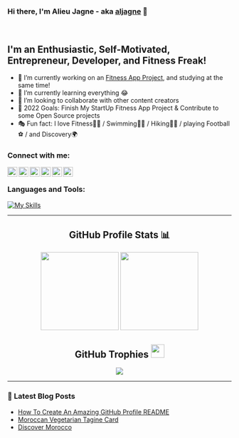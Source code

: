 ### Hi there, I'm Alieu Jagne - aka [aljagne][website] 👋


<br />

## I'm an Enthusiastic, Self-Motivated, Entrepreneur, Developer, and Fitness Freak!

- 🔭 I’m currently working on an [Fitness App Project][365fitpro], and studying at the same time!
- 🌱 I’m currently learning everything 😂
- 👯 I’m looking to collaborate with other content creators
- 🥅 2022 Goals: Finish My StartUp Fitness App Project & Contribute to some Open Source projects
- 🎭 Fun fact: I love Fitness🏋️‍♂️ / Swimming🏊‍♂️ / Hiking🧗‍♂️ / playing Football⚽ / and Discovery🌍

### Connect with me:

[<img align="left" alt="aljagne.com" width="22px" src="https://simpleicons.vercel.app/webflow/fff" />][website]
[<img align="left" alt="aljagne | YouTube" width="22px" src="https://simpleicons.vercel.app/youtube/fff" />][youtube]
[<img align="left" alt="aljagne | Twitter" width="22px" src="https://simpleicons.vercel.app/twitter/fff" />][twitter]
[<img align="left" alt="aljagne | LinkedIn" width="22px" src="https://simpleicons.vercel.app/linkedin/fff" />][linkedin]
[<img align="left" alt="aljagne | Instagram" width="22px" src="https://simpleicons.vercel.app/instagram/fff" />][instagram]
[<img align="left" alt="aljagne | Discord" width="22px" src="https://simpleicons.vercel.app/discord/fff" />][discord]

<br />

### Languages and Tools:
[![My Skills](https://skillicons.dev/icons?i=js,ts,nextjs,react,html,css,sass,php,c,cpp,py,rust,vim,vscode,git,docker,prisma,graphql,linux,mysql,nodejs,figma)](https://skillicons.dev)

---
  <div align="center">
    <h2>GitHub Profile Stats 📊</h2>
    <img src="https://github-readme-stats.vercel.app/api?username=aljagne&show_icons=true&title_color=fff&icon_color=79ff97&text_color=9f9f9f&bg_color=151515&count_private=true&hide_border=true" height="175px">
    <img src="https://github-readme-streak-stats.herokuapp.com/?user=aljagne&show_icons=true&hide_border=true&theme=dark" height="175px">
    <h2>GitHub Trophies <img src="https://cdn.discordapp.com/emojis/866705355684577290.png?v=1" width="30px"></h2>
    <img src="https://github-profile-trophy.vercel.app/?username=aljagne&theme=onedark&no-frame=true&no-bg=true&theme=discord">
</div>
  
 ---

### 📕 Latest Blog Posts

<!-- BLOG-POST-LIST:START -->
- [How To Create An Amazing GitHub Profile README](https://dev.to/aljagne/how-to-create-an-amazing-github-profile-readme-529c)
- [Moroccan Vegetarian Tagine Card](https://dev.to/aljagne/moroccan-vegetarian-tagine-card-520i)
- [Discover Morocco](https://dev.to/aljagne/discover-morocco-1odl)
<!-- BLOG-POST-LIST:END -->



[website]: https://www.aljagne.me
[twitter]: https://twitter.com/aljagne
[youtube]: https://youtube.com/aljagne
[instagram]: https://instagram.com/aljagne
[linkedin]: https://www.linkedin.com/in/aljagne/
[365fitpro]: https://www.365fitpro.com
[Discord]: https://discord.gg/DarkLio#2879

